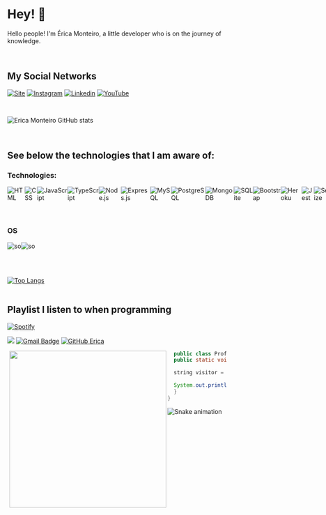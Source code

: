 
<h1>Hey! 👋</h1>

Hello people! I'm Érica Monteiro, a little developer who is on the journey of knowledge. 

<br>

##  My Social Networks

[![Site](https://img.shields.io/website?label=ericamonteiro-site&style=for-the-badge&url=https://https://github.com/erica7dev)](erica7dev.github.io)
[![Instagram](https://img.shields.io/badge/Instagram-E4405F?style=for-the-badge&logo=instagram&logoColor=white)](https://www.instagram.com/ericaseven_dev/)
[![Linkedin](https://img.shields.io/badge/LinkedIn-0077B5?style=for-the-badge&logo=linkedin&logoColor=white)](https://www.linkedin.com/in/ericasevendev/)
[![YouTube](https://img.shields.io/badge/YouTube-FF0000?style=for-the-badge&logo=youtube&logoColor=white)](https://www.youtube.com/channel/UC_9Vc9ZlTFktgzfVERtZA3A)

<br>

![Erica Monteiro GitHub stats](https://github-readme-stats.vercel.app/api?username=erica7dev&show_icons=true&theme=highcontrast)

<br>

## See below the technologies that I am aware of:

### Technologies:
<div style="display:flex; align-items:space around;"><br>
    <img align="center" alt="HTML" src="https://img.shields.io/badge/HTML-239120?style=for-the-badge&logo=html5&logoColor=white">
    <img align="center" alt="CSS" src="https://img.shields.io/badge/CSS-239120?&style=for-the-badge&logo=css3&logoColor=white">
    <img align="center" alt="JavaScript" src="https://img.shields.io/badge/JavaScript-323330?style=for-the-badge&logo=javascript&logoColor=F7DF1E">
    <img align="center" alt="TypeScript" src="https://img.shields.io/badge/TypeScript-007ACC?style=for-the-badge&logo=typescript&logoColor=white">
    <img align="center" alt="Node.js" src="https://img.shields.io/badge/Node.js-43853D?style=for-the-badge&logo=node.js&logoColor=white">
    <img align="center" alt="Express.js" src="https://img.shields.io/badge/Express.js-404D59?style=for-the-badge">
    <img align="center" alt="MySQL" src="https://img.shields.io/badge/MySQL-00000F?style=for-the-badge&logo=mysql&logoColor=white">
    <img align="center" alt="PostgreSQL" src="https://img.shields.io/badge/PostgreSQL-316192?style=for-the-badge&logo=postgresql&logoColor=white">
    <img align="center" alt="MongoDB" src="https://img.shields.io/badge/MongoDB-4EA94B?style=for-the-badge&logo=mongodb&logoColor=white">
    <img align="center" alt="SQLite" src="https://img.shields.io/badge/SQLite-07405E?style=for-the-badge&logo=sqlite&logoColor=white">
    <img align="center" alt="Bootstrap" src="https://img.shields.io/badge/Bootstrap-563D7C?style=for-the-badge&logo=bootstrap&logoColor=white">
    <img align="center" alt="Heroku" src="https://img.shields.io/badge/Heroku-430098?style=for-the-badge&logo=heroku&logoColor=white">
    <img align="center" alt="Jest" src="https://img.shields.io/badge/Jest-323330?style=for-the-badge&logo=Jest&logoColor=white">
    <img align="center" alt="Sequelize" src="https://img.shields.io/badge/sequelize-323330?style=for-the-badge&logo=sequelize&logoColor=blue">
    <img align="center" alt="Docker" src="https://img.shields.io/badge/docker-%230db7ed.svg?style=for-the-badge&logo=docker&logoColor=white">
    <img align="center" alt="Git" src="https://img.shields.io/badge/git-%23F05033.svg?style=for-the-badge&logo=git&logoColor=white">
    <img align="center" alt="Rabbitmq" src="https://img.shields.io/badge/rabbitmq-%23FF6600.svg?&style=for-the-badge&logo=rabbitmq&logoColor=white">
    <img align="center" alt="Redis" src="https://img.shields.io/badge/redis-%23DD0031.svg?&style=for-the-badge&logo=redis&logoColor=white">
</div>
<br><br>
    
### OS
<div style="display:flex; align-items:space around;">
    <img align="center" alt="so" src="https://img.shields.io/badge/Windows-0078D6?style=for-the-badge&logo=windows&logoColor=white">
    <img align="center" alt="so" src="https://img.shields.io/badge/Ubuntu-E95420?style=for-the-badge&logo=ubuntu&logoColor=white">
 </div>            

<br><br>

[![Top Langs](https://github-readme-stats.vercel.app/api/top-langs/?username=erica7dev&theme=radical)](https://github.com/erica7dev/github-readme-stats) <br><br>

## Playlist I listen to when programming

[![Spotify](https://img.shields.io/badge/Spotify-1ED760?&style=for-the-badge&logo=spotify&logoColor=white)](https://open.spotify.com/playlist/7HzEw78JxWAdwuTPyBAHLP?si=9822b3c396ca4738)

![](https://komarev.com/ghpvc/?username=erica7dev&color=006bed)
[![Gmail Badge](https://img.shields.io/badge/-erica7monteiro@gmail.com-006bed?style=flat-square&logo=Gmail&logoColor=white&link=mailto:erica7monteiro@gmail.com)](mailto:erica7monteiro@gmail.com)
[![GitHub Erica]( https://img.shields.io/github/followers/erica7dev?label=follow&style=social)](https://github.com/erica7dev)


<div style="margin-left: 5px;">
 <img align="left" width="360"  src="https://c.tenor.com/mG7yqWOzOmAAAAAd/goth-creepy.gif" />

```java
  public class Profile {
  public static void Main(String[] args) {

  string visitor = "Welcome to my network!";

  System.out.println(visitor + "Thank you for the visit! :P");
  }
}
```
</div>

    
![Snake animation](https://github.com/eagrundy/eagrundy/blob/output/github-contribution-grid-snake.svg)
